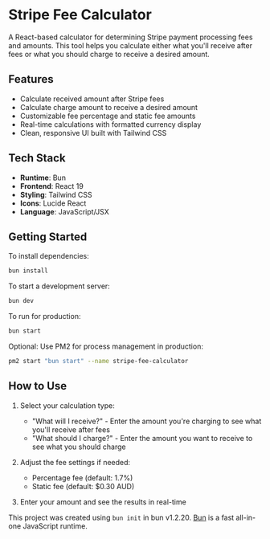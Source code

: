 # Stripe Fee Calculator

A React-based calculator for determining Stripe payment processing fees and amounts. This tool helps you calculate either what you'll receive after fees or what you should charge to receive a desired amount.

## Features

- Calculate received amount after Stripe fees
- Calculate charge amount to receive a desired amount
- Customizable fee percentage and static fee amounts
- Real-time calculations with formatted currency display
- Clean, responsive UI built with Tailwind CSS

## Tech Stack

- **Runtime**: Bun
- **Frontend**: React 19
- **Styling**: Tailwind CSS
- **Icons**: Lucide React
- **Language**: JavaScript/JSX

## Getting Started

To install dependencies:

```bash
bun install
```

To start a development server:

```bash
bun dev
```

To run for production:

```bash
bun start
```

Optional: Use PM2 for process management in production:

```bash
pm2 start "bun start" --name stripe-fee-calculator
```

## How to Use

1. Select your calculation type:
   - "What will I receive?" - Enter the amount you're charging to see what you'll receive after fees
   - "What should I charge?" - Enter the amount you want to receive to see what you should charge

2. Adjust the fee settings if needed:
   - Percentage fee (default: 1.7%)
   - Static fee (default: $0.30 AUD)

3. Enter your amount and see the results in real-time

This project was created using `bun init` in bun v1.2.20. [Bun](https://bun.com) is a fast all-in-one JavaScript runtime.
